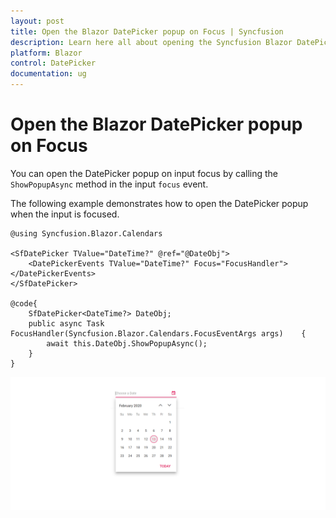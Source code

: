 ```yaml
---
layout: post
title: Open the Blazor DatePicker popup on Focus | Syncfusion
description: Learn here all about opening the Syncfusion Blazor DatePicker popup upon focusing input and much more.
platform: Blazor
control: DatePicker
documentation: ug
---
```


# Open the Blazor DatePicker popup on Focus

You can open the DatePicker popup on input focus by calling the `ShowPopupAsync` method in the input `focus` event.

The following example demonstrates how to open the DatePicker popup when the input is focused.

```cshtml
@using Syncfusion.Blazor.Calendars

<SfDatePicker TValue="DateTime?" @ref="@DateObj">
    <DatePickerEvents TValue="DateTime?" Focus="FocusHandler"></DatePickerEvents>
</SfDatePicker>

@code{
    SfDatePicker<DateTime?> DateObj;
    public async Task FocusHandler(Syncfusion.Blazor.Calendars.FocusEventArgs args)    {
        await this.DateObj.ShowPopupAsync();
    }
}
```



![Opening Blazor DatePicker Popup](../images/blazor-datepicker-popup.png)